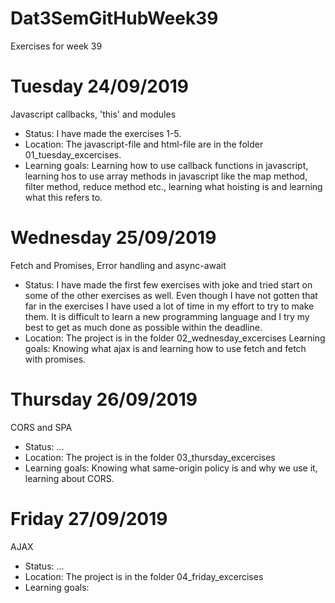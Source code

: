 # Dat3SemGitHubWeek39
 Exercises for week 39
 
 # Tuesday 24/09/2019
Javascript callbacks, 'this' and modules
- Status: I have made the exercises 1-5.
- Location: The javascript-file and html-file are in the folder 01_tuesday_excercises.
- Learning goals: Learning how to use callback functions in javascript, learning hos to use array methods in javascript like the map method, filter method, reduce method etc., learning what hoisting is and learning what this refers to. 

# Wednesday 25/09/2019
Fetch and Promises, Error handling and async-await
- Status: I have made the first few exercises with joke and tried start on some of the other exercises as well. Even though I have not gotten that far in the exercises I have used a lot of time in my effort to try to make them. It is difficult to learn a new programming language and I try my best to get as much done as possible within the deadline. 
- Location: The project is in the folder 02_wednesday_excercises
Learning goals: Knowing what ajax is and learning how to use fetch and fetch with promises.

# Thursday 26/09/2019
CORS and SPA
- Status: ...
- Location: The project is in the folder 03_thursday_excercises
- Learning goals: Knowing what same-origin policy is and why we use it, learning about CORS. 

# Friday 27/09/2019
AJAX
- Status: ...
- Location: The project is in the folder 04_friday_excercises
- Learning goals: 

